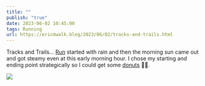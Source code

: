 ```yaml
---
title: ""
publish: "true"
date: 2023-06-02 10:45:00
tags: Running
url: https://ericmwalk.blog/2023/06/02/tracks-and-trails.html
---
```


Tracks and Trails... [Run](https://strava.com/activities/9187497488) started with rain and then the morning sun came out and got steamy even at this early morning hour.  I chose my starting and ending point strategically so I could get some [donuts](https://ericmwalk.blog/2023/06/02/i-was-told.html) 🍩😉.

![](https://ericmwalk.blog/uploads/2023/c242d4a954.jpg)